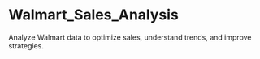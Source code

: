 # Walmart_Sales_Analysis
Analyze Walmart data to optimize sales, understand trends, and improve strategies.
